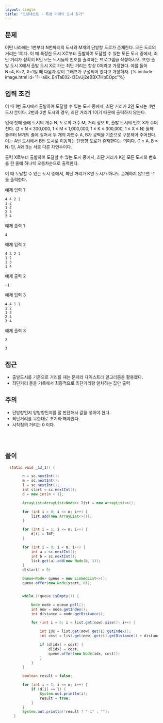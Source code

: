 ```yaml
---
layout: single
title: "코딩테스트 - 특정 거리의 도시 찾기"
---
```


문제
---
어떤 나라에는 1번부터 N번까지의 도시와 M개의 단방향 도로가 존재한다. 모든 도로의 거리는 1이다.
이 때 특정한 도시 X로부터 출발하여 도달할 수 있는 모든 도시 중에서, 최단 거리가 정확히 K인 모든 도시들의 번호를 출력하는 프로그램을 작성하시오. 또한 출발 도시 X에서 출발 도시 X로 가는 최단 거리는 항상 0이라고 가정한다.
예를 들어 N=4, K=2, X=1일 때 다음과 같이 그래프가 구성되어 있다고 가정하자.
{% include image.html id="1--a8k_E4TaE02-l3EvUj2eBBX7HpEOpc"%}

입력 조건
---
이 때 1번 도시에서 출발하여 도달할 수 있는 도시 중에서, 최단 거리가 2인 도시는 4번 도시 뿐이다.  2번과 3번 도시의 경우, 최단 거리가 1이기 때문에 출력하지 않는다.

입력
첫째 줄에 도시의 개수 N, 도로의 개수 M, 거리 정보 K, 출발 도시의 번호 X가 주어진다. (2 ≤ N ≤ 300,000, 1 ≤ M ≤ 1,000,000, 1 ≤ K ≤ 300,000, 1 ≤ X ≤ N) 둘째 줄부터 M개의 줄에 걸쳐서 두 개의 자연수 A, B가 공백을 기준으로 구분되어 주어진다. 이는 A번 도시에서 B번 도시로 이동하는 단방향 도로가 존재한다는 의미다. (1 ≤ A, B ≤ N) 단, A와 B는 서로 다른 자연수이다.

출력
X로부터 출발하여 도달할 수 있는 도시 중에서, 최단 거리가 K인 모든 도시의 번호를 한 줄에 하나씩 오름차순으로 출력한다.

이 때 도달할 수 있는 도시 중에서, 최단 거리가 K인 도시가 하나도 존재하지 않으면 -1을 출력한다.

예제 입력 1 
```
4 4 2 1
1 2
1 3
2 3
2 4
```

예제 출력 1

`4`  

예제 입력 2 
```
4 3 2 1
1 2
1 3
1 4
```  

예제 출력 2

`-1`  

예제 입력 3 
```
4 4 1 1
1 2
1 3
2 3
2 4
```

예제 출력 3 

`2`

`3`


접근
---
- 출발도시를 기준으로 거리를 재는 문제라 다익스트라 알고리즘을 활용했다.
- 최단거리 들을 기록해서 최종적으로 최단거리랑 일차하는 값만 출력


주의
---
- 단방향인지 양방향인지를 잘 판단해서 값을 넣어야 한다.
- 최단거리를 무한대로 초기화 해야한다.
- 시작점의 거리는 0 이다.

<br><br>

풀이
---
```java
  static void _13_1() {

        n = sc.nextInt();
        m = sc.nextInt();
        l = sc.nextInt();
        int start = sc.nextInt();
        d = new int[n + 1];

        ArrayList<ArrayList<Node>> list = new ArrayList<>();

        for (int i = 0; i <= n; i++) {
            list.add(new ArrayList<>());
        }

        for (int i = 1; i <= n; i++) {
            d[i] = INF;
        }

        for (int i = 0; i < m; i++) {
            int a = sc.nextInt();
            int b = sc.nextInt();
            list.get(a).add(new Node(b, 1));
        }
        d[start] = 0;

        Queue<Node> queue = new LinkedList<>();
        queue.offer(new Node(start, 0));


        while (!queue.isEmpty()) {

            Node node = queue.poll();
            int now = node.getIndex();
            int distance = node.getDistance();

            for (int i = 0; i < list.get(now).size(); i++) {

                int idx = list.get(now).get(i).getIndex();
                int cost = list.get(now).get(i).getDistance() + distance;

                if (d[idx] > cost) {
                    d[idx] = cost;
                    queue.offer(new Node(idx, cost));
                }
            }
        }

        boolean result = false;

        for (int i = 1; i <= n; i++) {
            if (d[i] == l) {
                System.out.println(i);
                result = true;
            }
        }
        System.out.println(!result ? "-1" : "");
    }
```